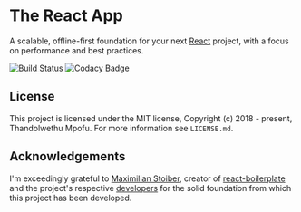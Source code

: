 # The React App

A scalable, offline-first foundation for your next <a href="https://reactjs.org/">React</a> project, with a focus on performance and best practices.

[![Build Status](https://travis-ci.org/elandamor/the-react-app.svg?branch=master)](https://travis-ci.org/elandamor/the-react-app)
[![Codacy Badge](https://api.codacy.com/project/badge/Grade/11b96a314b074a46b3d8761f3102f54f)](https://app.codacy.com/app/elandamor/the-react-app?utm_source=github.com&utm_medium=referral&utm_content=elandamor/the-react-app&utm_campaign=Badge_Grade_Dashboard)

## License

This project is licensed under the MIT license, Copyright (c) 2018 - present, Thandolwethu Mpofu. For more information see `LICENSE.md`.

## Acknowledgements

I'm exceedingly grateful to [Maximilian
Stoiber](https://github.com/mxstbr), creator of [react-boilerplate](https://github.com/react-boilerplate/react-boilerplate) and the project's respective [developers](https://github.com/orgs/react-boilerplate/teams/core) for the solid foundation from which this project has been developed.
